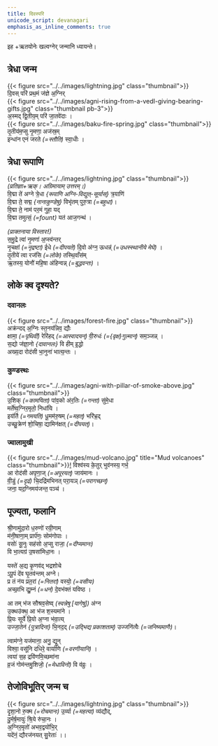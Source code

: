 ```yaml
---    
title: दिवस्परि  
unicode_script: devanagari  
emphasis_as_inline_comments: true
---    
```


इह +ऋतयोनेः खल्वग्नेर् जन्मानि ध्यायन्ते।

## त्रेधा जन्म  

{{< figure src="../../images/lightning.jpg" class="thumbnail">}}  
दि॒वस् परि॑ प्रथ॒मं ज॑ज्ञे अ॒ग्निर्  
{{< figure src="../../images/agni-rising-from-a-vedI-giving-bearing-gifts.jpg" class="thumbnail pb-3">}}  
अ॒स्मद् द्वि॒तीय॒म् परि॑ जा॒तवे॑दाः ।  
{{< figure src="../../images/baku-fire-spring.jpg" class="thumbnail">}}
तृ॒तीय॑म॒प्सु नृ॒मणा॒ अज॑स्र॒म्  
इन्धा॑न एनं जरते *(=स्तौति)* स्वा॒धीः ।  

## त्रेधा रूपाणि  
{{< figure src="../../images/lightning.jpg" class="thumbnail">}}  
*(प्रतिज्ञा+ऋक्। अग्रिमायाम् उत्तरम्।)*  
वि॒द्मा ते॑ अग्ने त्रे॒धा *{रूपाणि अग्नि-विद्युत्-सूर्यास्}* त्र॒याणि॑  
वि॒द्मा ते॒ सद्म॒ *{नानाकुण्डेषु}* विभृ॑तम् पुरु॒त्रा *(=बहुधा)*।  
वि॒द्मा ते॒ नाम॑ पर॒मं गुहा॒ यद्  
वि॒द्मा तमुत्सं॒ *(=fount)* यत॑ आज॒गन्थ॑ ।

*(प्राक्तनाया विस्तारः!)*  
स॒मु॒द्रे त्वा॑ नृ॒मणा॑ अ॒प्स्व॑न्तर्  
नृ॒चक्षा॑ *(=नृद्रष्टा)* ईधे *(=दीपयते)* दि॒वो अ॑ग्न॒ ऊधन्न्॑ *(=उधस्स्थानीये मेघे)* ।  
तृ॒तीये॑ त्वा रज॑सि *(=लोके)* तस्थि॒वाँस॑म्  
ऋ॒तस्य॒ योनौ॑ महि॒षा अ॑हिन्वन्न् *(=बुद्धवन्तः)* ।  

## लोके क्व दृश्यते?
### दवानलः  
{{< figure src="../../images/forest-fire.jpg" class="thumbnail">}}  
अक्र॑न्दद् अ॒ग्निः स्त॒नय॑न्निव॒ द्यौः  
क्षामा॒ *(=पृथिवीं)* रेरि॑हद् *(=आस्वादयन्)* वी॒रुधः॑ *(={वृक्ष}गुल्मान्)* सम॒ञ्जन्न् ।  
स॒द्यो ज॑ज्ञा॒नो *{दावानलः}* वि हीम् इ॒द्धो  
अख्य॒दा रोद॑सी भा॒नुना॑ भात्य॒न्तः ।  

### कुण्डस्थः
{{< figure src="../../images/agni-with-pillar-of-smoke-above.jpg" class="thumbnail">}}  
उ॒शिक् *(=कामयिता)* पा॑व॒को अ॑र॒तिः *(=गन्ता)* सु॑मे॒धा  
मर्ते॑ष्व॒ग्निर॒मृतो॒ निधा॑यि ।  
इय॑र्ति *(=गमयति)* धू॒मम॑रु॒षम् *(=महत्)* भरि॑भ्र॒द्  
उच्छु॒क्रेण॑ शो॒चिषा॒ द्यामिन॑क्षत् *(=दीपयत्)*।  

### ज्वालामुखी  
{{< figure src="../../images/mud-volcano.jpg" title="Mud volcanoes" class="thumbnail">}}[!](https://en.wikipedia.org/wiki/Mud_volcanoes_in_Azerbaijan)
विश्व॑स्य के॒तुर् भुव॑नस्य॒ गर्भ॒  
आ रोद॑सी अपृणा॒ज् *(=अपूरयत्)* जाय॑मानः ।  
वी॒डुं *(=दृढं)* चि॒दद्रि॑मभिनत् परा॒यञ् *(=परागच्छन्)*  
जना॒ यद॒ग्निमय॑जन्त॒ पञ्च॑ ।

## पूज्यता, फलानि
श्री॒णामु॑दा॒रो ध॒रुणो॑ रयी॒णाम्  
म॑नी॒षाणा॒म् प्रार्प॑णः॒ सोम॑गोपाः ।  
वसोः॑ सू॒नुः सह॑सो अ॒प्सु राजा॒ *(=दीप्यमानः)*  
वि भा॒त्यग्र॑ उ॒षसा॑मिधा॒नः ।

यस्ते॑ अ॒द्य कृ॒णव॑द् भद्रशोचे  
ऽपू॒पं दे॑व घृ॒तव॑न्तम् अग्ने।  
प्र तं न॑य प्रत॒रां *(=नितरां)* वस्यो॒ *(=वसीयः)*  
अच्छा॒भि द्यु॒म्नं *(=धनं)* दे॒वभ॑क्तं यविष्ठ ।

आ तम् भ॑ज सौश्रव॒सेष्व् *(स्वन्नेषु [यागेषु])* अ॑ग्न  
उ॒क्थउ॑क्थ॒ आ भ॑ज श॒स्यमा॑ने ।  
प्रि॒यः सूर्ये॑ प्रि॒यो अ॒ग्ना भ॑वा॒त्य्  
उज्जा॒तेन॑ *{पुत्रादिना}* भि॒नद॒द् *(=उद्भिद्य प्रकाशताम्)* उज्जनि॑त्वैः *(=जनिष्यमाणैः)*।  

त्वाम॑ग्ने॒ यज॑माना॒ अनु॒ द्यून्  
विश्वा॒ वसू॑नि दधिरे॒ वार्या॑णि *(=वरणीयानि)* ।  
त्वया॑ स॒ह द्रवि॑णमि॒च्छमा॑ना  
व्र॒जं गोम॑न्तमु॒शिजो॒ *(=मेधाविनो)* वि व॑व्रुः ।


## तेजोविभूतिर् जन्म च  

{{< figure src="../../images/lightning.jpg" class="thumbnail">}}  
दृ॒शा॒नो रु॒क्म *(=रोचमानः)* उ॒र्व्या *(=महत्या)* व्य॑द्यौद्,  
दु॒र्मर्ष॒मायुः॑ श्रि॒ये रु॑चा॒नः ।  
अ॒ग्निर॒मृतो॑ अभव॒द्वयो॑भि॒र्  
यदे॑नं॒ द्यौरज॑नयत् सु॒रेताः॑ ।।  
